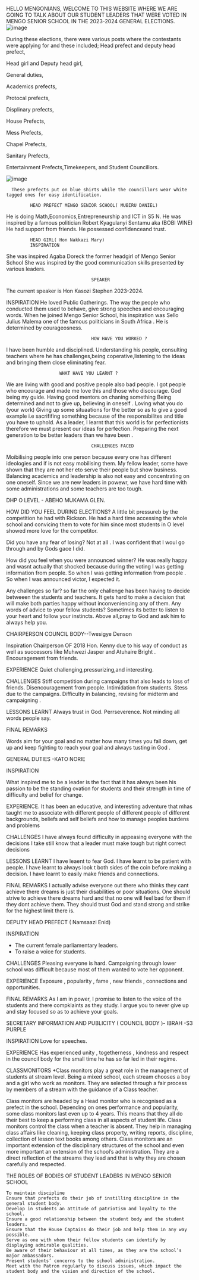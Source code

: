 HELLO MENGONIANS, WELCOME TO THIS WEBSITE WHERE WE ARE GOING TO TALK ABOUT OUR STUDENT LEADERS THAT WERE VOTED IN MENGO SENIOR SCHOOL IN THE 2023-2024 GENERAL ELECTIONS.
![image](https://github.com/k1b0oka/k1b0oka/assets/140007928/8a5a844d-baf9-464b-b2f3-547f62add9ab)


During these elections, there were various posts where the contestants were applying for and these included;
Head  prefect and deputy head prefect,

Head girl and Deputy head girl,

General duties,

Academics prefects,

Protocal prefects,

Displinary prefects,

House Prefects,

Mess Prefects,

Chapel Prefects,

Sanitary Prefects,

Entertainment Prefects,Timekeepers, and
Student Councillors.

![image](https://github.com/k1b0oka/k1b0oka/assets/140007928/a58781f6-883f-4b7c-8f23-19ad5a44b3d7)

      
      These prefects put on blue shirts while the councillors wear white tagged ones for easy identification.
      
             HEAD PREFECT MENGO SENIOR SCHOOL( MUBIRU DANIEL)
He is doing Math,Economics,Entrepreneurship and ICT in S5 N.
       He was inspired by a famous politician Robert Kyagulanyi Sentamu aka (BOBI WINE)     
       He had support from friends.
       He possessed confidenceand trust.
                        
             HEAD GIRL( Hon Nakkazi Mary)
             INSPIRATION
She was inspired Agaba Doreck the former headgirl of Mengo Senior School
She was inspired by the good communication skills presented by various leaders.

                                    SPEAKER
The current speaker is  Hon Kasozi Stephen 2023-2024.

INSPIRATION
He loved Public Gatherings. The way the people who conducted them used to behave, give strong speeches and encouraging words.
When he  joined Mengo Senior School, his inspiration was Sello Julius Malema one of the famous politicians in South Africa .
He is determined by courageosness.

                                    HOW HAVE YOU WORKED ?
 I have been humble and disciplined. 
 Understanding his people, consulting teachers where he has challenges,being coperative,listening to the ideas and bringing them close eliminating fear.

                               
                        WHAT HAVE YOU LEARNT ?
                                    
We are living with good and positive people also bad people. I got people who encourage and made me love this and those who discourage.
God being my guide. Having good mentors on chaning something 
Being determined and not to give up, believing in oneself .
 Loving what you do (your work)
 Giving up some situaations for the better so as to give a good example i.e sacrififing something because of the responsibilites and title you have to uphold.
 As a leader, I learnt that this world is for perfectionists therefore we must present our ideas for perfection.
Preparing the next generation to be better leaders than we have been .
                                                          
                                    CHALLENGES FACED
                              
 Moibilising people into one person because every one has different ideologies and if is not easy mobilising them.
 My fellow leader, some have shown that they are not her eto serve their people but show business.
 Balancing academics and leadership is also not easy and concentrating on one oneself.
 Since we are new leaders in powewr, we have hard time with some administrations and some teachers are too tough.
 
 DHP O LEVEL - ABEHO MUKAMA GLEN.
 
 HOW DID YOU FEEL DURING ELECTIONS?
 A little bit pressureb by the competition he had with Rickson.
 He had a hard time accessing the whole school and convicing them to vote for him since most students in O level showed more love for the competitor.


 Did you have any fear of losing?
 Not at all . I was confident that I woul go through and by Gods gace I did.


 How did you feel when you were announced winner?
 He was really happy and wasnt actually that shocked because during the voting I was getting information from people.
 So when I was getting information from people . So when I was announced victor, I expected it.

 Any challenges so far?
 so far the only challenge has been having to decide betweeen the students and teachers. 
 It gets hard to make a decision that will make both parties happy without inconveniencing any of them.
 Any words of advice to your fellow students?
 Sometimes its better to listen to your heart and follow your instincts. Above all,pray to God and ask him to always help you.


CHAIRPERSON COUNCIL BODY--Twesigye Denson

Inspiration
Chairperson OF 2018 Hon. Kenny due to his way of conduct as well as successors like Muhwezi Jasper and Atuhaire Bright .
Encouragement from friends.


EXPERIENCE
Quiet challenging,pressurizing,and interesting.

CHALLENGES
Stiff competition during campaigns that also leads to loss of friends.
Disencouragement from people.
Intimidation from students.
Stess due to the campaigns.
Difficulty in balancing, revising for midterm and campaigning .

 LESSONS LEARNT 
 Always trust in God.
 Perrseverence.
 Not minding all words people say.

 FINAL REMARKS
 
 Words aim for your goal and no matter how many times you fall down, get up and keep fighting to reach your goal and always tusting in God .
 
 GENERAL DUTIES -KATO NORIE 
 
 INSPIRATION
 
 What inspired me to be a leader is the fact that it has always been his passion
 to be the standing ovation for students and their strength in time of difficulty and belief for change.
 
 EXPERIENCE.
 It has been an educative, and interesting adventure that mhas taught me to associate with different people of different people of different backgrounds,
 beliefs and self beliefs and how to manage peoples burdens and problems

 CHALLENGES
 I have always found difficulty in appeasing everyone with the decisions I take still know that a leader must make tough but right correct decisions
 
 LESSONS LEARNT 
 I have leaent to fear God.
 I have learnt to be patient with people.
 I have learnt to always look t both sides of the coin  before making a decision.
 I have learnt to easily make friends and connections.
 
 FINAL REMARKS
 I actually advise everyone out there who thinks they cant achieve there dreams is just their disabilities or poor situations.
 One  should strive to achieve there dreams hard and that no one will feel bad for them if they dont achieve them. 
 They should trust God and stand strong and strike for the highest limit there is.
 
 DEPUTY HEAD PREFECT ( Namsaazi Enid)
 
 INSPIRATION 
- The current female parliamentary leaders.
- To raise a voice for students.

 CHALLENGES 
 Pleasing everyone is hard.
 Campaigning through lower school was difficult because most of them wanted to vote her opponent.

 EXPERIENCE
 Exposure , popularity , fame , new friends , connections and opportunities.

 FINAL REMARKS
 As I am in power, I promise to listen to the voice of the students and there compklaints as they study.
 I argue you to never give up and stay focused so as to achieve your goals.


 SECRETARY INFORMATION AND PUBLICITY ( COUNCIL BODY )- IBRAH -S3 PURPLE


 INSPIRATION
 Love for speeches.
 
EXPERIENCE
Has experienced unity , togetherness , kindness and respect in the council body for the small time he has so far led in their regime.

CLASSMONITORS
+Class monitors play a great role in the management of students at stream level.
Being a mixed school, each stream chooses a boy and a girl who work as monitors.
They are selected through a fair process by members of a stream with the guidance of a Class teacher.

Class monitors are headed by a Head monitor who is recognised as a prefect in the school.
Depending on ones performance and popularity, some class monitors last even up to 4 years. 
This means that they all do their best to keep a performing class in all aspects of student life.
Class monitors control the class when a teacher is absent.
They help in managing class affairs like cleaning, keeping class property, writing reports, discipline, collection of lesson text books among others.
Class monitors are an important extension of the disciplinary structures of the school and even more important an extension of the school’s administration.
They are a direct reflection of the streams they lead and that is why they are chosen carefully and respected.


THE ROLES OF BODIES OF STUDENT LEADERS IN MENGO SENIOR SCHOOL

    To maintain discipline
    Ensure that prefects do their job of instilling discipline in the general student body.
    Develop in students an attitude of patriotism and loyalty to the school.
    Ensure a good relationship between the student body and the student leaders.
    Ensure that the House Captains do their job and help them in any way possible.
    Serve as one with whom their fellow students can identify by displaying admirable qualities.
    Be aware of their behaviour at all times, as they are the school’s major ambassadors.
    Present students’ concerns to the school administration.
    Meet with the Patron regularly to discuss issues, which impact the student body and the vision and direction of the school.


 
 
 
                                    
                                    
  
      

    
      
